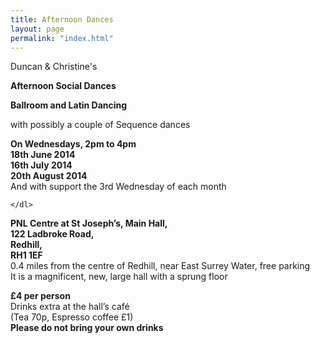 ```yaml
---
title: Afternoon Dances
layout: page
permalink: "index.html"
---
```


<article class="grid_12 center-text">
<p>Duncan & Christine's</p>
<p><strong>Afternoon Social Dances</strong></p>
<p><strong>Ballroom and Latin Dancing</strong></p>
<p>with possibly a couple of Sequence dances</p>
</article>

<article class="grid_6 center-text padded-bottom">
  <dl>
    <dl>
      <dt><strong>On Wednesdays, 2pm to 4pm</strong></dt>
<dt><strong>18th June 2014</strong></dt>
<dt><strong>16th July 2014</strong></dt>
<dt><strong>20th August 2014</strong></dt>
<dt>And with support the 3rd Wednesday of each month</dt>

    </dl>
  </dl>
</article>


<article class="grid_6 center-text padded-bottom">
  <dl>
    <dt><strong>PNL Centre at St Joseph’s,  Main Hall,</strong></dt>
<dt><strong>122 Ladbroke Road,</strong></dt>
<dt><strong>Redhill,</strong></dt>
<dt><strong>RH1 1EF</strong></dt>
<dt>0.4 miles from the centre of Redhill, near East Surrey Water, free parking</dt>
<dt>It is a magnificent, new, large hall with a sprung floor</dt>
</dt>
  </dl>
</article>

<article class="grid_12 center-text padded-bottom">
<dl>
<dt><strong>£4 per person</strong></dt>
 <dt>Drinks extra at the hall’s café</dt>
<dt>(Tea 70p, Espresso coffee £1)</dt>
<dt><strong>Please do not bring your own drinks</strong></dt>  

</article>
